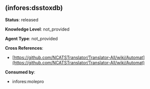 [//]: # (DO NOT MANUALLY EDIT THIS FILE. IT IS GENERATED FROM A TEMPLATE.)

##  (infores:dsstoxdb)

**Status**: released
  
**Knowledge Level**: not_provided
  
**Agent Type**: not_provided



**Cross References**:

- [https://github.com/NCATSTranslator/Translator-All/wiki/Automat](https://github.com/NCATSTranslator/Translator-All/wiki/Automat)


**Consumed by**:

- infores:molepro